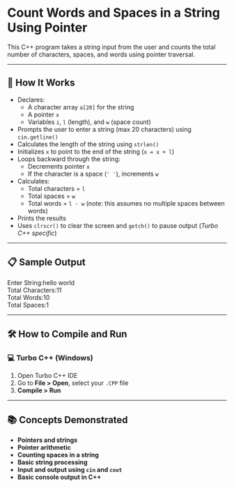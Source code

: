 # Count Words and Spaces in a String Using Pointer

This C++ program takes a string input from the user and counts the total number of characters, spaces, and words using pointer traversal.

---

## 🚀 How It Works

- Declares:
  - A character array `a[20]` for the string
  - A pointer `x`
  - Variables `i`, `l` (length), and `w` (space count)
- Prompts the user to enter a string (max 20 characters) using `cin.getline()`
- Calculates the length of the string using `strlen()`
- Initializes `x` to point to the end of the string (`x = x + l`)
- Loops backward through the string:
  - Decrements pointer `x`
  - If the character is a space (`' '`), increments `w`
- Calculates:
  - Total characters = `l`
  - Total spaces = `w`
  - Total words = `l - w` (note: this assumes no multiple spaces between words)
- Prints the results
- Uses `clrscr()` to clear the screen and `getch()` to pause output (*Turbo C++ specific*)

---

## 📋 Sample Output

Enter String:hello world  
Total Characters:11  
Total Words:10  
Total Spaces:1

---

## 🛠️ How to Compile and Run

### 💻 Turbo C++ (Windows)

1. Open Turbo C++ IDE  
2. Go to **File > Open**, select your `.CPP` file  
3. **Compile > Run**

---

## 📚 Concepts Demonstrated
- **Pointers and strings**
- **Pointer arithmetic**
- **Counting spaces in a string**
- **Basic string processing**
- **Input and output using `cin` and `cout`**
- **Basic console output in C++**
